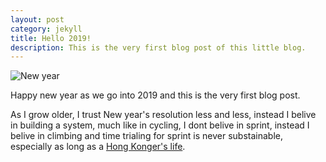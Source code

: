 ```yaml
---
layout: post
category: jekyll 
title: Hello 2019!
description: This is the very first blog post of this little blog.
---
```


![New year](https://images.unsplash.com/photo-1520316750891-270e081d94d8?ixlib=rb-1.2.1&ixid=eyJhcHBfaWQiOjEyMDd9&auto=format&fit=crop&w=1458&q=80)

Happy new year as we go into 2019 and this is the very first blog post.

As I grow older, I trust New year's resolution less and less, instead I belive in building a system, much like in cycling, I dont belive in sprint, instead I belive in climbing and time trialing for sprint is never substainable, especially as long as a [Hong Konger's life](https://edition.cnn.com/2018/03/02/health/hong-kong-world-longest-life-expectancy-longevity-intl/index.html).